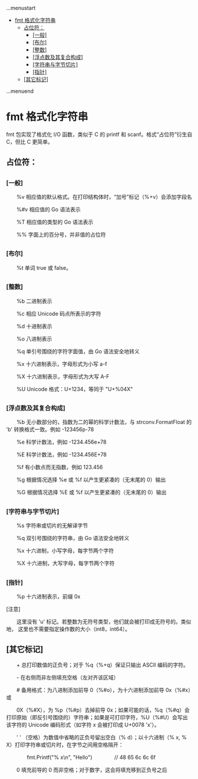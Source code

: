 ...menustart

 - [fmt 格式化字符串](#ccb2ec8103248126d4115d0d9203fe6f)
     - [占位符：](#728348c8559bc28c8a5dd20013145e1c)
         - [\[一般\]](#f0774dd27d27aef1c45f49da6de4336f)
         - [\[布尔\]](#d38955d5ced4563ab0bfc52180cba335)
         - [\[整数\]](#58d51d9964ce48653c8d2b0ce7c61ffc)
         - [\[浮点数及其复合构成\]](#ffe643551f677b25d43615f19790a701)
         - [\[字符串与字节切片\]](#dc4f2095726996a30dff6d8e2ceda7f6)
         - [\[指针\]](#8be2910837b633c65a7b3d39d666a821)
     - [\[其它标记\]](#86bdb9e5a2b954adf75f442b43c4cb37)

...menuend


<h2 id="ccb2ec8103248126d4115d0d9203fe6f"></h2>

# fmt 格式化字符串

fmt 包实现了格式化 I/O 函数，类似于 C 的 printf 和 scanf。格式“占位符”衍生自 C，但比 C 更简单。

<h2 id="728348c8559bc28c8a5dd20013145e1c"></h2>

## 占位符：

<h2 id="f0774dd27d27aef1c45f49da6de4336f"></h2>

### [一般]

　　%v    相应值的默认格式。在打印结构体时，“加号”标记（%+v）会添加字段名

　　%#v    相应值的 Go 语法表示

　　%T    相应值的类型的 Go 语法表示

　　%%    字面上的百分号，并非值的占位符

<h2 id="d38955d5ced4563ab0bfc52180cba335"></h2>

### [布尔]

　　%t    单词 true 或 false。

<h2 id="58d51d9964ce48653c8d2b0ce7c61ffc"></h2>

### [整数]

　　%b    二进制表示

　　%c    相应 Unicode 码点所表示的字符

　　%d    十进制表示

　　%o    八进制表示

　　%q    单引号围绕的字符字面值，由 Go 语法安全地转义

　　%x    十六进制表示，字母形式为小写 a-f

　　%X    十六进制表示，字母形式为大写 A-F

　　%U    Unicode 格式：U+1234，等同于 "U+%04X"

<h2 id="ffe643551f677b25d43615f19790a701"></h2>

### [浮点数及其复合构成]

　　%b    无小数部分的，指数为二的幂的科学计数法，与 strconv.FormatFloat 的 'b' 转换格式一致。例如 -123456p-78

　　%e    科学计数法，例如 -1234.456e+78

　　%E    科学计数法，例如 -1234.456E+78

　　%f    有小数点而无指数，例如 123.456

　　%g    根据情况选择 %e 或 %f 以产生更紧凑的（无末尾的 0）输出

　　%G    根据情况选择 %E 或 %f 以产生更紧凑的（无末尾的 0）输出

<h2 id="dc4f2095726996a30dff6d8e2ceda7f6"></h2>

### [字符串与字节切片]

　　%s    字符串或切片的无解译字节

　　%q    双引号围绕的字符串，由 Go 语法安全地转义

　　%x    十六进制，小写字母，每字节两个字符

　　%X    十六进制，大写字母，每字节两个字符

<h2 id="8be2910837b633c65a7b3d39d666a821"></h2>

### [指针]

　　%p    十六进制表示，前缀 0x


[注意]

　　这里没有 'u' 标记。若整数为无符号类型，他们就会被打印成无符号的。类似地， 这里也不需要指定操作数的大小（int8，int64）。


<h2 id="86bdb9e5a2b954adf75f442b43c4cb37"></h2>

## [其它标记]

　　+    总打印数值的正负号；对于 %q（%+q）保证只输出 ASCII 编码的字符。

　　-    在右侧而非左侧填充空格（左对齐该区域）

　　#    备用格式：为八进制添加前导 0（%#o），为十六进制添加前导 0x（%#x）或

　　0X（%#X），为 %p（%#p）去掉前导 0x；如果可能的话，%q（%#q）会打印原始（即反引号围绕的）字符串；如果是可打印字符，%U（%#U）会写出该字符的 Unicode 编码形式（如字符 x 会被打印成 U+0078 'x'）。

　　' '    （空格）为数值中省略的正负号留出空白（% d）；以十六进制（% x, % X）打印字符串或切片时，在字节之间用空格隔开：

　　　　fmt.Printf("% x\n", "Hello")
　　　　// 48 65 6c 6c 6f

　　0    填充前导的 0 而非空格；对于数字，这会将填充移到正负号之后

